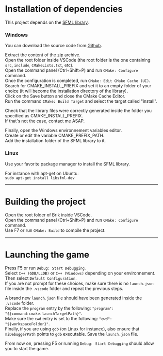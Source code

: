 # Installation of dependencies

This project depends on the [SFML library](https://www.sfml-dev.org/index.php). 

### Windows

You can download the source code from [Github](https://github.com/SFML/SFML/releases/tag/2.5.1).

Extract the content of the zip archive.\
Open the root folder inside VSCode (the root folder is the one containing `src`, `include`, `CMakeLists.txt`, etc).\
Open the command panel (Ctrl+Shift+P) and run `CMake: Configure` command.\
Once the configuration is completed, run `CMake: Edit CMake Cache (UI)`.\
Search for CMAKE_INSTALL_PREFIX and set it to an empty folder of your choice (it will become the installation directory of the library).\
Click on the Save button and close the CMake Cache Editor.\
Run the command `CMake: Build Target` and select the target called "install".

Check that the library files were correctly generated inside the folder you specified as CMAKE_INSTALL_PREFIX.\
If that's not the case, contact me ASAP.

Finally, open the Windows environnement variables editor.\
Create or edit the variable CMAKE_PREFIX_PATH.\
Add the installation folder of the SFML library to it.

### Linux

Use your favorite package manager to install the SFML library.

For instance with apt-get on Ubuntu:\
`sudo apt-get install libsfml-dev`

---

# Building the project

Open the root folder of Brik inside VSCode.\
Open the command panel (Ctrl+Shift+P) and run `CMake: Configure` command.\
Use F7 or run `CMake: Build` to compile the project.

---

# Launching the game

Press F5 or run `Debug: Start Debugging`.\
Select `C++ (GDB/LLDB)` or `C++ (Windows)` depending on your environnement.\
Then select `Default Configuration`.\
If you are not prompt for these choices, make sure there is no `launch.json` file inside the `.vscode` folder and repeat the previous steps.

A brand new `launch.json` file should have been generated inside the `.vscode` folder.\
Replace the `program` entry by the following: `"program": "${command:cmake.launchTargetPath}"`.\
Make sure the `cwd` entry is set to the following: `"cwd": "${workspaceFolder}"`.\
Finally, if you are using `gdb` (on Linux for instance), also ensure that `miDebuggerPath` points to `gdb` executable.
Save the `launch.json` file.

From now on, pressing F5 or running `Debug: Start Debugging` should allow you to start the game.
